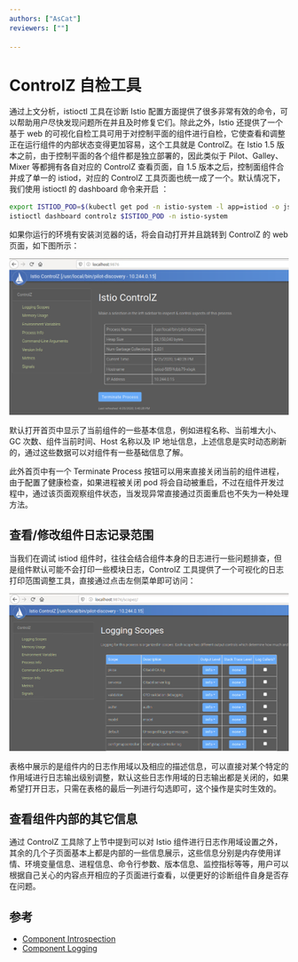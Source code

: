 ```yaml
---
authors: ["AsCat"]
reviewers: [""]

---
```


# ControlZ 自检工具

通过上文分析，istioctl 工具在诊断 Istio 配置方面提供了很多非常有效的命令，可以帮助用户尽快发现问题所在并且及时修复它们。除此之外，Istio 还提供了一个基于 web 的可视化自检工具可用于对控制平面的组件进行自检，它使查看和调整正在运行组件的内部状态变得更加容易，这个工具就是 ControlZ。在 Istio 1.5 版本之前，由于控制平面的各个组件都是独立部署的，因此类似于 Pilot、Galley、Mixer 等都拥有各自对应的 ControlZ 查看页面，自 1.5 版本之后，控制面组件合并成了单一的 istiod，对应的 ControlZ 工具页面也统一成了一个。默认情况下，我们使用 istioctl 的 dashboard 命令来开启 ：

```bash
export ISTIOD_POD=$(kubectl get pod -n istio-system -l app=istiod -o jsonpath='{.items[0].metadata.name}')
istioctl dashboard controlz $ISTIOD_POD -n istio-system
```

如果你运行的环境有安装浏览器的话，将会自动打开并且跳转到 ControlZ 的 web 页面，如下图所示：

![istiod ControlZ 用户界面](../images/diagnostic-tools-controlz-index.png)

默认打开首页中显示了当前组件的一些基本信息，例如进程名称、当前堆大小、GC 次数、组件当前时间、Host 名称以及 IP 地址信息，上述信息是实时动态刷新的，通过这些数据可以对组件有一些基础信息了解。

此外首页中有一个 Terminate Process 按钮可以用来直接关闭当前的组件进程，由于配置了健康检查，如果进程被关闭 pod 将会自动被重启，不过在组件开发过程中，通过该页面观察组件状态，当发现异常直接通过页面重启也不失为一种处理方法。

## 查看/修改组件日志记录范围

当我们在调试 istiod 组件时，往往会结合组件本身的日志进行一些问题排查，但是组件默认可能不会打印一些模块日志，ControlZ 工具提供了一个可视化的日志打印范围调整工具，直接通过点击左侧菜单即可访问：

![istiod ControlZ 日志作用域设置页面](../images/diagnostic-tools-contolz-logging.png)

表格中展示的是组件内的日志作用域以及相应的描述信息，可以直接对某个特定的作用域进行日志输出级别调整，默认这些日志作用域的日志输出都是关闭的，如果希望打开日志，只需在表格的最后一列进行勾选即可，这个操作是实时生效的。

## 查看组件内部的其它信息

通过 ControlZ 工具除了上节中提到可以对 Istio 组件进行日志作用域设置之外，其余的几个子页面基本上都是内部的一些信息展示，这些信息分别是内存使用详情、环境变量信息、进程信息、命令行参数、版本信息、监控指标等等，用户可以根据自己关心的内容点开相应的子页面进行查看，以便更好的诊断组件自身是否存在问题。

## 参考

- [Component Introspection](https://istio.io/docs/ops/diagnostic-tools/controlz/)
- [Component Logging](https://istio.io/docs/ops/diagnostic-tools/component-logging/)